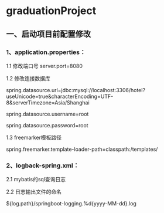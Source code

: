 # graduationProject

## 一、启动项目前配置修改 
### 1、application.properties：
1.1 修改端口号 
server.port=8080 

1.2 修改连接数据库 

spring.datasource.url=jdbc:mysql://localhost:3306/hotel?useUnicode=true&characterEncoding=UTF-8&serverTimezone=Asia/Shanghai  

spring.datasource.username=root 

spring.datasource.password=root  

1.3 freemarker模板路径  

spring.freemarker.template-loader-path=classpath:/templates/  
 
 ### 2、logback-spring.xml： 
 
 2.1 mybatis的sql查询日志 
 <logger name="com.anxing.sys.mapper" level="DEBUG" addtivity="false">
    	<appender-ref ref="file" />
 </logger>  
	
  2.2 日志输出文件的命名 
  
   <fileNamePattern>${log.path}/springboot-logging.%d{yyyy-MM-dd}.log</fileNamePattern>

